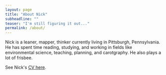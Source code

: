 ```yaml
---
layout: page
title: "About Nick"
subheadline: ""
teaser: "I'm still figuring it out..."
permalink: /about/
---
```


Nick is a leaner, mapper, thinker currently living in Pittsburgh, Pennsylvania. He has spent time reading, studying, and working in fields like environmental science, teaching, planning, and carotgraphy. He also plays a lot of frisbee.

See Nick's [CV here](http://www.nickwilgruber.com/cv/).
